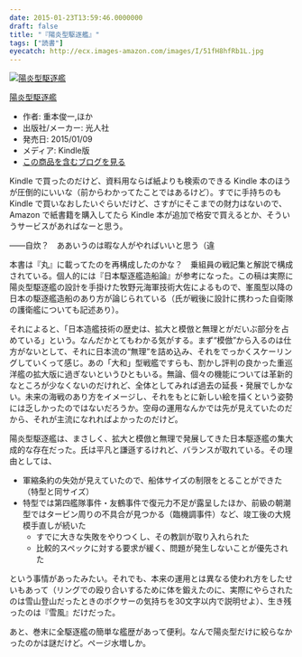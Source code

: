 ```yaml
---
date: 2015-01-23T13:59:46.0000000
draft: false
title: "『陽炎型駆逐艦』"
tags: ["読書"]
eyecatch: http://ecx.images-amazon.com/images/I/51fH8hfRb1L.jpg
---
```

<p><div class="hatena-asin-detail"><a href="http://www.amazon.co.jp/exec/obidos/ASIN/B00RTEOPN8/bestylesnet-22/"><img src="http://ecx.images-amazon.com/images/I/51fH8hfRb1L._SL160_.jpg" class="hatena-asin-detail-image" alt="陽炎型駆逐艦" title="陽炎型駆逐艦"></a><div class="hatena-asin-detail-info"><p class="hatena-asin-detail-title"><a href="http://www.amazon.co.jp/exec/obidos/ASIN/B00RTEOPN8/bestylesnet-22/">陽炎型駆逐艦</a></p><ul><li><span class="hatena-asin-detail-label">作者:</span> 重本俊一,ほか</li><li><span class="hatena-asin-detail-label">出版社/メーカー:</span> 光人社</li><li><span class="hatena-asin-detail-label">発売日:</span> 2015/01/09</li><li><span class="hatena-asin-detail-label">メディア:</span> Kindle版</li><li><a href="http://d.hatena.ne.jp/asin/B00RTEOPN8/bestylesnet-22" target="_blank">この商品を含むブログを見る</a></li></ul></div><div class="hatena-asin-detail-foot"></div></div></p><p>Kindle で買ったのだけど、資料用ならば紙よりも検索のできる Kindle 本のほうが圧倒的にいいな（前からわかってたことではあるけど）。すでに手持ちのも Kindle で買いなおしたいぐらいだけど、さすがにそこまでの財力はないので、Amazon で紙書籍を購入してたら Kindle 本が追加で格安で買えるとか、そういうサービスがあればなーと思う。</p><p>――自炊？　ああいうのは暇な人がやればいいと思う（違</p><p>本書は『丸』に載ってたのを再構成したのかな？　乗組員の戦記集と解説で構成されている。個人的には『日本駆逐艦造船論』が参考になった。この稿は実際に陽炎型駆逐艦の設計を手掛けた牧野元海軍技術大佐によるもので、峯風型以降の日本の駆逐艦造船のあり方が論じられている（氏が戦後に設計に携わった自衛隊の護衛艦についても記述あり）。</p><p>それによると、「日本造艦技術の歴史は、拡大と模倣と無理とがだいぶ部分を占めている」という。なんだかとてもわかる気がする。まず“模倣”から入るのは仕方がないとして、それに日本流の“無理”を詰め込み、それをでっかくスケーリングしていくって感じ。あの「大和」型戦艦ですらも、割かし評判の良かった重巡洋艦の拡大版に過ぎないというひともいる。無論、個々の機能については革新的なところが少なくないのだけれど、全体としてみれば過去の延長・発展でしかない。未来の海戦のあり方をイメージし、それをもとに新しい絵を描くという姿勢には乏しかったのではないだろうか。空母の運用なんかでは先が見えていたのだから、それが主流になれればよかったのだけど。</p><p>陽炎型駆逐艦は、まさしく、拡大と模倣と無理で発展してきた日本駆逐艦の集大成的な存在だった。氏は平凡と謙遜するけれど、バランスが取れている。その理由としては、</p>

<ul>
<li>軍縮条約の失効が見えていたので、船体サイズの制限をとることができた（特型と同サイズ）</li>
<li>特型では第四艦隊事件・友鶴事件で復元力不足が露呈したほか、前級の朝潮型ではタービン周りの不具合が見つかる（臨機調事件）など、竣工後の大規模手直しが続いた
<ul>
<li>すでに大きな失敗をやりつくし、その教訓が取り入れられた</li>
<li>比較的スペックに対する要求が緩く、問題が発生しないことが優先された</li>
</ul></li>
</ul><p>という事情があったみたい。それでも、本来の運用とは異なる使われ方をしたせいもあって（リングでの殴り合いするために体を鍛えたのに、実際にやらされたのは雪山登山だったときのボクサーの気持ちを30文字以内で説明せよ）、生き残ったのは『雪風』だけだった。</p><p>あと、巻末に全駆逐艦の簡単な艦歴があって便利。なんで陽炎型だけに絞らなかったのかは謎だけど。ページ水増しか。</p>
